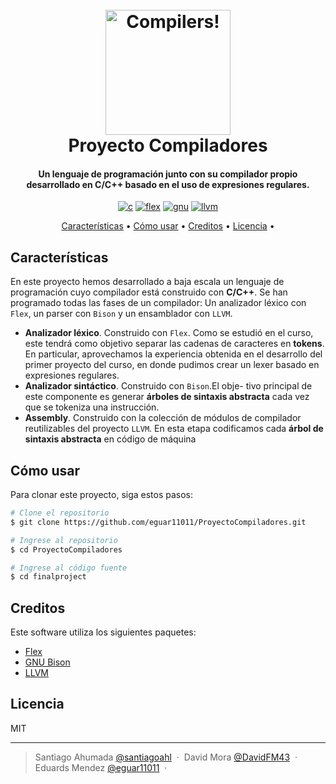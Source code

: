 <h1 align="center">
  <br>
  <a href="https://github.com/eguar11011/ProyectoCompiladores"><img src="https://cdn-icons-png.flaticon.com/512/2748/2748829.png" alt="Compilers!" width="200"></a>
  <br>
  Proyecto Compiladores
  <br>
</h1>

<h4 align="center">Un lenguaje de programación junto con su compilador propio desarrollado en C/C++ basado en el uso de expresiones regulares. 
</h4>

<p align="center">
  <a href='https://github.com/shivamkapasia0' target="_blank"><img alt='c' src='https://img.shields.io/badge/C/C++-100000?style=for-the-badge&logo=c&logoColor=FFFFFF&labelColor=3466F0&color=4A9AE0'/></a> <a href='https://github.com/shivamkapasia0' target="_blank"><img alt='flex' src='https://img.shields.io/badge/FLEX-100000?style=for-the-badge&logo=flex&logoColor=000000&labelColor=FFFFFF&color=2FBA66'/></a> <a href='https://github.com/shivamkapasia0' target="_blank"><img alt='gnu' src='https://img.shields.io/badge/GNU_BISON-100000?style=for-the-badge&logo=gnu&logoColor=000000&labelColor=FFFFFF&color=BAC0C7'/></a> <a href='https://github.com/shivamkapasia0' target="_blank"><img alt='llvm' src='https://img.shields.io/badge/LLVM-100000?style=for-the-badge&logo=llvm&logoColor=FFFFFF&labelColor=7BC6ED&color=6DAFFF'/></a>
</p>

<p align="center">
  <a href="#key-features">Características</a> •
  <a href="#how-to-use">Cómo usar</a> •
  <a href="#credits">Creditos</a> •
  <a href="#license">Licencia</a> •
</p>


## Características

En este proyecto hemos desarrollado a baja escala un lenguaje de programación cuyo compilador está construido con **C/C++**. Se han programado todas las fases de un compilador: Un analizador léxico con `Flex`, un parser con `Bison` y un ensamblador con `LLVM`.

* **Analizador léxico**. Construido con `Flex`. Como se
estudió en el curso, este tendrá como objetivo separar
las cadenas de caracteres en **tokens**. En particular,
aprovechamos la experiencia obtenida en el desarrollo
del primer proyecto del curso, en donde pudimos crear
un lexer basado en expresiones regulares.
* **Analizador sintáctico**. Construido con `Bison`.El obje-
tivo principal de este componente es generar **árboles
de sintaxis abstracta** cada vez que se tokeniza una
instrucción.
* **Assembly**. Construido con la colección de módulos
de compilador reutilizables del proyecto `LLVM`. En esta
etapa codificamos cada **árbol de sintaxis abstracta** en
código de máquina


## Cómo usar

Para clonar este proyecto, siga estos pasos:
```bash
# Clone el repositorio
$ git clone https://github.com/eguar11011/ProyectoCompiladores.git

# Ingrese al repositorio
$ cd ProyectoCompiladores

# Ingrese al código fuente
$ cd finalproject
```

## Creditos

Este software utiliza los siguientes paquetes:
- [Flex](https://westes.github.io/flex/manual/)
- [GNU Bison](https://www.gnu.org/software/bison/)
- [LLVM](https://llvm.org/)


## Licencia

MIT

---


> Santiago Ahumada [@santiagoahl](https://github.com/santiagoahl) &nbsp;&middot;&nbsp;
> David Mora [@DavidFM43](https://github.com/DavidFM43) &nbsp;&middot;&nbsp;
> Eduards Mendez [@eguar11011](https://github.com/eguar11011) &nbsp;&middot;&nbsp;
